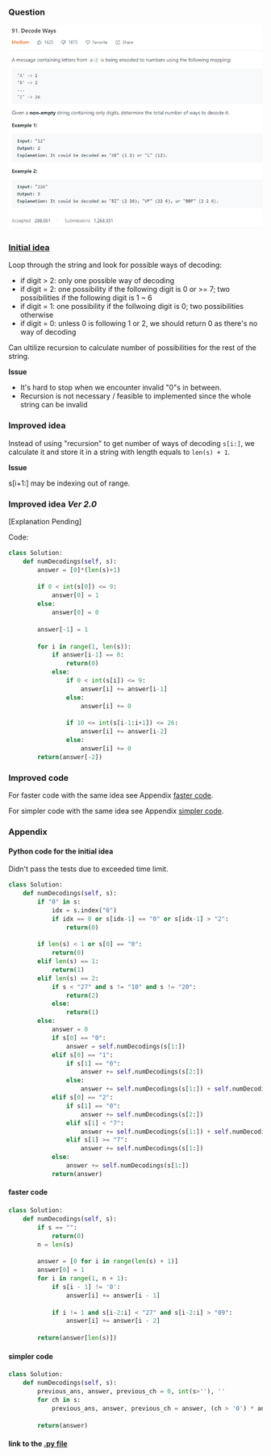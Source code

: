 ### Question

![alt text](Question91.PNG)

### [Initial idea](91_decode_ways.md#python-code-for-the-initial-idea)

Loop through the string and look for possible ways of decoding:
  - if digit > 2: only one possible way of decoding
  - if digit = 2: one possibility if the following digit is 0 or >= 7; two possibilities if the following digit is 1 ~ 6 
  - if digit = 1: one possibility if the follwoing digit is 0; two possibilities otherwise
  - if digit = 0: unless 0 is following 1 or 2, we should return 0 as there's no way of decoding
  
Can ultilize recursion to calculate number of possibilities for the rest of the string.

**Issue**

 - It's hard to stop when we encounter invalid "0"s in between.
 - Recursion is not necessary / feasible to implemented since the whole string can be invalid

### Improved idea

Instead of using "recursion" to get number of ways of decoding `s[i:]`, we calculate it and store it in a string with length equals to `len(s) + 1`.

**Issue**

s[i+1:] may be indexing out of range.


### Improved idea *Ver 2.0*

[Explanation Pending]

Code:

```Python
class Solution:
    def numDecodings(self, s):
        answer = [0]*(len(s)+1)
        
        if 0 < int(s[0]) <= 9:
            answer[0] = 1
        else:
            answer[0] = 0
            
        answer[-1] = 1
        
        for i in range(1, len(s)):
            if answer[i-1] == 0:
                return(0)
            else:
                if 0 < int(s[i]) <= 9:
                    answer[i] += answer[i-1]
                else:
                    answer[i] += 0
                    
                if 10 <= int(s[i-1:i+1]) <= 26:
                    answer[i] += answer[i-2]
                else:
                    answer[i] += 0
        return(answer[-2])
```

### Improved code

For faster code with the same idea see Appendix [faster code](91_decode_ways.md#faster-code).

For simpler code with the same idea see Appendix [simpler code](91_decode_ways.md#simpler-code).

### Appendix

#### Python code for the initial idea

Didn't pass the tests due to exceeded time limit.

```Python
class Solution:
    def numDecodings(self, s):
        if "0" in s:
            idx = s.index("0")
            if idx == 0 or s[idx-1] == "0" or s[idx-1] > "2":
                return(0)
        
        if len(s) < 1 or s[0] == "0":
            return(0)
        elif len(s) == 1:
            return(1)
        elif len(s) == 2:
            if s < "27" and s != "10" and s != "20":
                return(2)
            else:
                return(1)
        else:
            answer = 0
            if s[0] == "0":
                answer = self.numDecodings(s[1:])
            elif s[0] == "1":
                if s[1] == "0":
                    answer += self.numDecodings(s[2:])
                else:
                    answer += self.numDecodings(s[1:]) + self.numDecodings(s[2:])
            elif s[0] == "2":
                if s[1] == "0":
                    answer += self.numDecodings(s[2:])
                elif s[1] < "7":
                    answer += self.numDecodings(s[1:]) + self.numDecodings(s[2:])
                elif s[1] >= "7":
                    answer += self.numDecodings(s[1:])
            else:
                answer += self.numDecodings(s[1:])
            return(answer)
```

#### faster code

```Python
class Solution:
    def numDecodings(self, s):
        if s == "":
            return(0)
        n = len(s)
        
        answer = [0 for i in range(len(s) + 1)]
        answer[0] = 1
        for i in range(1, n + 1):
            if s[i - 1] != '0':
                answer[i] += answer[i - 1]

            if i != 1 and s[i-2:i] < "27" and s[i-2:i] > "09":
                answer[i] += answer[i - 2]
        
        return(answer[len(s)])
```

#### simpler code

```Python
class Solution:
    def numDecodings(self, s):
        previous_ans, answer, previous_ch = 0, int(s>''), ''
        for ch in s:
            previous_ans, answer, previous_ch = answer, (ch > '0') * answer + (9 < int(previous_ch + ch) < 27) * previous_ans, ch

        return(answer)
```

#### link to the [.py file](code/91_decode_ways.py)
